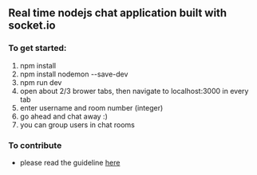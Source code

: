 ## Real time nodejs chat application built with socket.io

### To get started:

1. npm install
2. npm install nodemon --save-dev
3. npm run dev
4. open about 2/3 brower tabs, then navigate to localhost:3000 in every tab
5. enter username and room number (integer)
5. go ahead and chat away :)
6. you can group users in chat rooms

### To contribute

- please read the guideline [here](https://github.com/tobbie/nodejs-chat-app/blob/develop/CONTRIBUTING.md)
